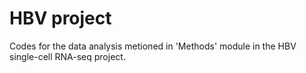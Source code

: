 # HBV project

Codes for the data analysis metioned in 'Methods' module in the HBV single-cell RNA-seq project. 

